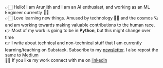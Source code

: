 👉🏻 Hello! I am Arunjith and I am an AI enthusiast, and working as an ML Engineer currently 🙌🏻<br>
👉🏻 Love learning new things. Amused by technology 👨‍🔬 and the cosmos 🪐 and am working towards making valuable contributions to the human race.<br>
👉 Most of my work is going to be in **Python**, but this might change over time<br>
👉 I write about technical and non-technical stuff that I am currently learning/teaching on Substack. Subscribe to my [newsletter](https://aarunjith.substack.com/). I also repost the same to [Medium](https://medium.com/@arunjitha)<br>
🫵🏻 If you like my work connect with me on [linkedin](https://www.linkedin.com/in/aarunjith/)<br>

